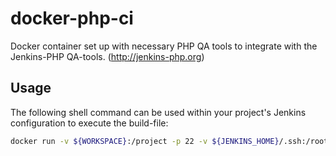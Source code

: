 docker-php-ci
=============

Docker container set up with necessary PHP QA tools to integrate with the Jenkins-PHP QA-tools. (http://jenkins-php.org)

Usage
-----

The following shell command can be used within your project's Jenkins configuration to execute the build-file:

``` sh
docker run -v ${WORKSPACE}:/project -p 22 -v ${JENKINS_HOME}/.ssh:/root/.ssh -w /project fabrizzio/docker-php-ci ant
